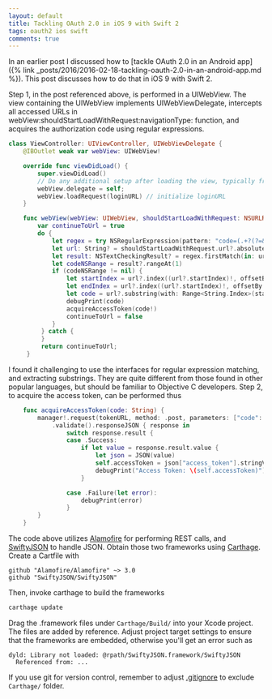 ```yaml
---
layout: default
title: Tackling OAuth 2.0 in iOS 9 with Swift 2
tags: oauth2 ios swift
comments: true
---
```


In an earlier post I discussed how to [tackle OAuth 2.0 in an Android app]({% link _posts/2016/2016-02-18-tackling-oauth-2.0-in-an-android-app.md %}). This post discusses how to do that in iOS 9 with Swift 2.

Step 1, in the post referenced above, is performed in a UIWebView. The view containing the UIWebView implements UIWebViewDelegate, intercepts all accessed URLs in webView:shouldStartLoadWithRequest:navigationType: function, and acquires the authorization code using regular expressions.

```swift
class ViewController: UIViewController, UIWebViewDelegate {
    @IBOutlet weak var webView: UIWebView!

    override func viewDidLoad() {
        super.viewDidLoad()
        // Do any additional setup after loading the view, typically from a nib.
        webView.delegate = self;
        webView.loadRequest(loginURL) // initialize loginURL
    }

    func webView(webView: UIWebView, shouldStartLoadWithRequest: NSURLRequest, navigationType: UIWebViewNavigationType) -> Bool {
        var continueToUrl = true
        do {
            let regex = try NSRegularExpression(pattern: "code=(.+?(?=&|$))", options: NSRegularExpression.Options())
            let url: String? = shouldStartLoadWithRequest.url?.absoluteString;
            let result: NSTextCheckingResult? = regex.firstMatch(in: url!, options: NSRegularExpression.MatchingOptions(), range: NSMakeRange(0, url!.characters.count))
            let codeNSRange = result?.rangeAt(1)
            if (codeNSRange != nil) {
                let startIndex = url?.index((url?.startIndex)!, offsetBy: (codeNSRange?.location)!)
                let endIndex = url?.index((url?.startIndex)!, offsetBy: (codeNSRange?.location)! + (codeNSRange?.length)!)
                let code = url?.substring(with: Range<String.Index>(startIndex!..<endIndex!))
                debugPrint(code)
                acquireAccessToken(code!)
                continueToUrl = false
            }
         } catch {
         }
         return continueToUrl;
     }
```

I found it challenging to use the interfaces for regular expression matching, and extracting substrings. They are quite different from those found in other popular languages, but should be familiar to Objective C developers. Step 2, to acquire the access token, can be performed thus

```swift
    func acquireAccessToken(code: String) {
        manager!.request(tokenURL, method: .post, parameters: ["code": code])
            .validate().responseJSON { response in
                switch response.result {
                case .Success:
                    if let value = response.result.value {
                        let json = JSON(value)
                        self.accessToken = json["access_token"].stringValue
                        debugPrint("Access Token: \(self.accessToken)")
                    }

                case .Failure(let error):
                    debugPrint(error)
                }
        }
    }
```

The code above utilizes [Alamofire](https://github.com/Alamofire/Alamofire) for performing REST calls, and [SwiftyJSON](https://github.com/SwiftyJSON/SwiftyJSON) to handle JSON. Obtain those two frameworks using [Carthage](https://github.com/Carthage/Carthage). Create a Cartfile with

```text
github "Alamofire/Alamofire" ~> 3.0
github "SwiftyJSON/SwiftyJSON"
```

Then, invoke carthage to build the frameworks

```bash
carthage update
```

Drag the .framework files under `Carthage/Build/` into your Xcode project. The files are added by reference. Adjust project target settings to ensure that the frameworks are embedded, otherwise you'll get an error such as

```text
dyld: Library not loaded: @rpath/SwiftyJSON.framework/SwiftyJSON
  Referenced from: ...
```

If you use git for version control, remember to adjust [.gitignore](https://github.com/github/gitignore/blob/master/Swift.gitignore) to exclude `Carthage/` folder.
